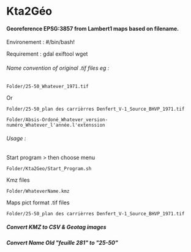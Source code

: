 # Kta2Géo

#### Georeference EPSG:3857 from Lambert1 maps based on filename.

Environement :  #/bin/bash!

Requirement : gdal exiftool wget

###### Name convention of original .tif files eg :

```
Folder/25-50_Whatever_1971.tif
```

Or

```
Folder/25-50_plan des carrièrres Denfert_V-1_Source_BHVP_1971.tif
```

```
Folder/Absis-Ordoné_Whatever_version-numéro_Whatever_l'année.l'extenssion
```

###### Usage :

Start program > then choose menu

```
Folder/Kta2Geo/Start_Program.sh
```

Kmz files

```
Folder/WhateverName.kmz
```

Maps pict format .tif files

```
Folder/25-50_plan des carrièrres Denfert_V-1_Source_BHVP_1971.tif
```

##### Convert KMZ to CSV & Geotag images

##### Convert Name Old "feuille 281" to "25-50" 
